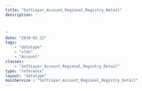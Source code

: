```yaml
---
title: "SoftLayer_Account_Regional_Registry_Detail"
description: "



"
date: "2018-02-12"
tags:
    - "datatype"
    - "sldn"
    - "Account"
classes:
    - "SoftLayer_Account_Regional_Registry_Detail"
type: "reference"
layout: "datatype"
mainService : "SoftLayer_Account_Regional_Registry_Detail"
---
```

